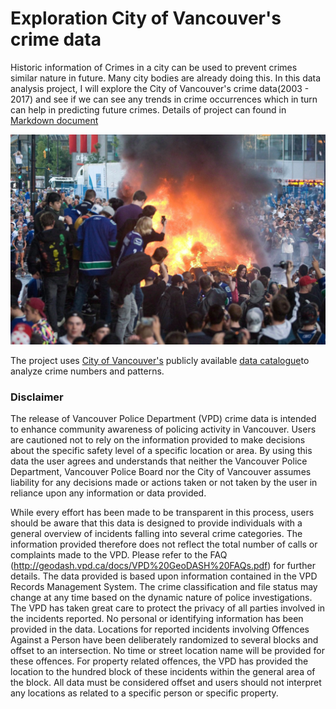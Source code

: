 # Exploration City of Vancouver's crime data
Historic information of Crimes in a city can be used to prevent crimes similar nature in future. Many city bodies are already doing this. In this data analysis project, I will explore the City of Vancouver's crime data(2003 - 2017) and see if we can see any trends in crime occurrences which in turn can help in predicting future crimes. Details of project can found in [Markdown document](https://github.com/arunmarria/vancouverCrimeDataExploration/blob/master/yvr_crime_data.md)


![Photo Credits CityNews](/CPT105324340_hd.jpg)

The project uses [City of Vancouver's](https://vancouver.ca/) publicly available [data catalogue](https://data.vancouver.ca/datacatalogue/crime-data.htm)to analyze crime numbers and patterns. 

### Disclaimer
The release of Vancouver Police Department (VPD) crime data is intended to enhance community awareness of policing activity in Vancouver. Users are cautioned not to rely on the information provided to make decisions about the specific safety level of a specific location or area. By using this data the user agrees and understands that neither the Vancouver Police Department, Vancouver Police Board nor the City of Vancouver assumes liability for any decisions made or actions taken or not taken by the user in reliance upon any information or data provided. 

While every effort has been made to be transparent in this process, users should be aware that this data is designed to provide individuals with a general overview of incidents falling into several crime categories. The information provided therefore does not reflect the total number of calls or complaints made to the VPD. Please refer to the FAQ (http://geodash.vpd.ca/docs/VPD%20GeoDASH%20FAQs.pdf) for further details. The data provided is based upon information contained in the VPD Records Management System. The crime classification and file status may change at any time based on the dynamic nature of police investigations. The VPD has taken great care to protect the privacy of all parties involved in the incidents reported. No personal or identifying information has been provided in the data. Locations for reported incidents involving Offences Against a Person have been deliberately randomized to several blocks and offset to an intersection. No time or street location name will be provided for these offences. For property related offences, the VPD has provided the location to the hundred block of these incidents within the general area of the block. All data must be considered offset and users should not interpret any locations as related to a specific person or specific property.







